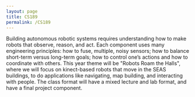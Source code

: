```yaml
---
layout: page
title: CS189
permalink: /CS189
---
```

Building autonomous robotic systems requires understanding how to make robots that observe, reason, and act.  Each component uses many engineering principles: how to fuse, multiple, noisy sensors; how to balance short-term versus long-term goals; how to control one’s actions and how to coordinate with others. This year theme will be "Robots Roam the Halls", where we will focus on kinect-based robots that move in the SEAS buildings, to do applications like navigating, map building, and interacting with people. The class format will have a mixed lecture and lab format, and have a final project component.
